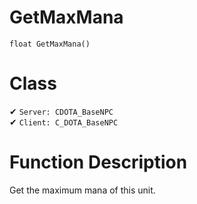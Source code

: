 # GetMaxMana
```
float GetMaxMana()
```
# Class
✔ `Server: CDOTA_BaseNPC`  
✔ `Client: C_DOTA_BaseNPC`  

# Function Description
Get the maximum mana of this unit.
